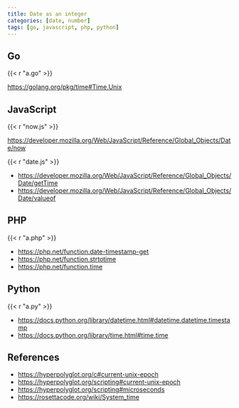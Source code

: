 ```yaml
---
title: Date as an integer
categories: [date, number]
tags: [go, javascript, php, python]
---
```


## Go

{{< r "a.go" >}}

<https://golang.org/pkg/time#Time.Unix>

## JavaScript

{{< r "now.js" >}}

<https://developer.mozilla.org/Web/JavaScript/Reference/Global_Objects/Date/now>

{{< r "date.js" >}}

- <https://developer.mozilla.org/Web/JavaScript/Reference/Global_Objects/Date/getTime>
- <https://developer.mozilla.org/Web/JavaScript/Reference/Global_Objects/Date/valueof>

## PHP

{{< r "a.php" >}}

- <https://php.net/function.date-timestamp-get>
- <https://php.net/function.strtotime>
- <https://php.net/function.time>

## Python

{{< r "a.py" >}}

- <https://docs.python.org/library/datetime.html#datetime.datetime.timestamp>
- <https://docs.python.org/library/time.html#time.time>

## References

- <https://hyperpolyglot.org/c#current-unix-epoch>
- <https://hyperpolyglot.org/scripting#current-unix-epoch>
- <https://hyperpolyglot.org/scripting#microseconds>
- <https://rosettacode.org/wiki/System_time>
